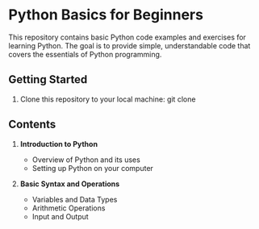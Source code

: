 # Python Basics for Beginners

This repository contains basic Python code examples and exercises for learning Python.
The goal is to provide simple, understandable code that covers the essentials of Python programming.

## Getting Started

1. Clone this repository to your local machine:
   git clone <repository-url>

## Contents

1. **Introduction to Python**  
   - Overview of Python and its uses
   - Setting up Python on your computer

2. **Basic Syntax and Operations**  
   - Variables and Data Types
   - Arithmetic Operations
   - Input and Output






